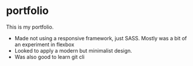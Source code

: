 # portfolio
This is my portfolio.

- Made not using a responsive framework, just SASS. Mostly was a bit of an experiment in flexbox
- Looked to apply a modern but minimalist design.
- Was also good to learn git cli
